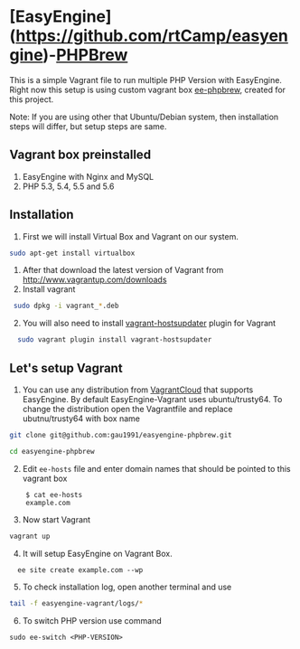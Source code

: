 [EasyEngine] (https://github.com/rtCamp/easyengine)-[PHPBrew](https://github.com/phpbrew/phpbrew/)
==================

This is a simple Vagrant file to run multiple PHP Version with EasyEngine. Right now this setup is using custom vagrant box [ee-phpbrew](https://atlas.hashicorp.com/gau1991/boxes/ee-phpbrew), created for this project.

Note: If you are using other that Ubuntu/Debian system, then installation steps will differ, but setup steps are same.

## Vagrant box preinstalled 
1. EasyEngine with Nginx and MySQL
2. PHP 5.3, 5.4, 5.5 and 5.6

## Installation
1. First we will install Virtual Box and Vagrant on our system.

  ```bash
  sudo apt-get install virtualbox
  ```
1.  After that download the latest version of Vagrant from http://www.vagrantup.com/downloads
2.  Install vagrant

  ```bash
   sudo dpkg -i vagrant_*.deb
  ```
2.  You will also need to install [vagrant-hostsupdater](https://vagrantup.com/) plugin for Vagrant

  ```bash
    sudo vagrant plugin install vagrant-hostsupdater
  ```

## Let's setup Vagrant
1. You can use any distribution from [VagrantCloud](http://vagrantcloud.com/) that supports EasyEngine. By default EasyEngine-Vagrant uses ubuntu/trusty64. 
  To change the distribution open the Vagrantfile and replace ubutnu/trusty64 with box name

  ```bash
  git clone git@github.com:gau1991/easyengine-phpbrew.git

  cd easyengine-phpbrew
 ```
2. Edit `ee-hosts` file and enter domain names that should be pointed to this vagrant box

  ```
      $ cat ee-hosts
      example.com
  ```

3. Now start Vagrant

  ```bash
  vagrant up
  ```
4. It will setup EasyEngine on Vagrant Box. 

  ```
    ee site create example.com --wp
  ```

5. To check installation log, open another terminal and use

  ```bash
  tail -f easyengine-vagrant/logs/*
  ```
6. To switch PHP version use command
  
  ```
  sudo ee-switch <PHP-VERSION>
  ```
  
